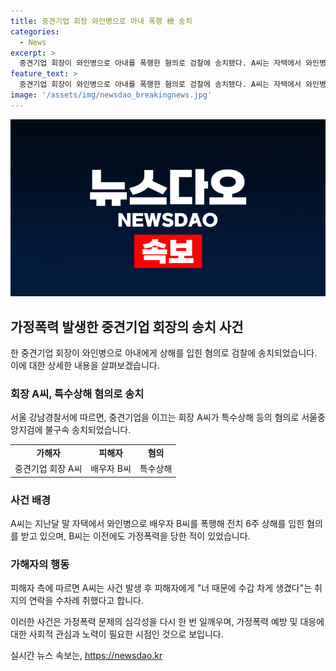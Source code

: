```yaml
---
title: 중견기업 회장 와인병으로 아내 폭행 檢 송치
categories:
  - News
excerpt: >
  중견기업 회장이 와인병으로 아내를 폭행한 혐의로 검찰에 송치됐다. A씨는 자택에서 와인병으로 아내를 상해 입힌 혐의를 받고, 이전에도 가정폭력을 가했던 것으로 전해졌다. 경찰은 구속영장을 신청했지만 법원이 받아들이지 않았다. 이 사건은 이사 내용과는 무관하며, A씨는 코스닥 상장기업을 이끄는 중견기업 회장으로 알려졌다. (150자)
feature_text: >
  중견기업 회장이 와인병으로 아내를 폭행한 혐의로 검찰에 송치됐다. A씨는 자택에서 와인병으로 아내를 상해 입힌 혐의를 받고, 이전에도 가정폭력을 가했던 것으로 전해졌다. 경찰은 구속영장을 신청했지만 법원이 받아들이지 않았다. 이 사건은 이사 내용과는 무관하며, A씨는 코스닥 상장기업을 이끄는 중견기업 회장으로 알려졌다. (150자)
image: '/assets/img/newsdao_breakingnews.jpg'
---
```


<p><img src="/assets/img/newsdao_breakingnews.jpg" alt="pcversion 속보" /></p>

<h2 data-ke-size="size26">가정폭력 발생한 중견기업 회장의 송치 사건</h2>

<p data-ke-size="size16">한 중견기업 회장이 와인병으로 아내에게 상해를 입힌 혐의로 검찰에 송치되었습니다. 이에 대한 상세한 내용을 살펴보겠습니다.</p>

<h3>회장 A씨, 특수상해 혐의로 송치</h3>

<p data-ke-size="size16">서울 강남경찰서에 따르면, 중견기업을 이끄는 회장 A씨가 특수상해 등의 혐의로 서울중앙지검에 불구속 송치되었습니다.</p>

<table>
  <tr>
    <td style="text-align: center; height: 17px;"><b>가해자</b></td>
    <td style="text-align: center; height: 17px;"><b>피해자</b></td>
    <td style="text-align: center; height: 17px;"><b>혐의</b></td>
  </tr>
  <tr>
    <td style="text-align: center; height: 17px;">중견기업 회장 A씨</td>
    <td style="text-align: center; height: 17px;">배우자 B씨</td>
    <td style="text-align: center; height: 17px;">특수상해</td>
  </tr>
</table>

<h3>사건 배경</h3>

<p data-ke-size="size16">A씨는 지난달 말 자택에서 와인병으로 배우자 B씨를 폭행해 전치 6주 상해를 입힌 혐의를 받고 있으며, B씨는 이전에도 가정폭력을 당한 적이 있었습니다.</p>

<h3>가해자의 행동</h3>

<p data-ke-size="size16">피해자 측에 따르면 A씨는 사건 발생 후 피해자에게 "너 때문에 수갑 차게 생겼다"는 취지의 연락을 수차례 취했다고 합니다.</p>

<p>이러한 사건은 가정폭력 문제의 심각성을 다시 한 번 일깨우며, 가정폭력 예방 및 대응에 대한 사회적 관심과 노력이 필요한 시점인 것으로 보입니다.</p>
실시간 뉴스 속보는, <a href="https://newsdao.kr" rel="dofollow">https://newsdao.kr</a>


